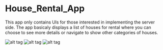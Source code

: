 # House_Rental_App


This app only contains UIs for those interested in implementing the server side. 
The app basicaly displays a list of houses for rental where you can choose to see more details or navigate to show other categories of houses.

![alt tag](https://preview.ibb.co/cjagKG/1.png "Img 1")
![alt tag](https://preview.ibb.co/fkaLDb/2.png "Img 2")
![alt tag](https://preview.ibb.co/jnBMKG/3.png "Img 3")
